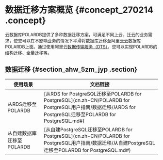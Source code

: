 # 数据迁移方案概览 {#concept_270214 .concept}

云数据库POLARDB提供了多种数据迁移方案，可满足不同上云、迁云的业务需求，使您可以在不影响业务的情况下平滑将数据库迁移至阿里云云数据库POLARDB上面。通过使用阿里云[数据传输服务（DTS）](https://help.aliyun.com/document_detail/26592.html)，您可以实现POLARDB的结构迁移、全量迁移等。

## 数据迁移 {#section_ahw_5zm_jyp .section}

|使用场景|文档链接|
|----|----|
|从RDS迁移至POLARDB|[从RDS for PostgreSQL迁移至POLARDB for PostgreSQL](cn.zh-CN/POLARDB for PostgreSQL用户指南/数据迁移/从RDS for PostgreSQL迁移至POLARDB for PostgreSQL.md#)|
|从自建数据库迁移至POLARDB|[从自建PostgreSQL迁移至POLARDB for PostgreSQL](cn.zh-CN/POLARDB for PostgreSQL用户指南/数据迁移/从自建PostgreSQL迁移至POLARDB for PostgreSQL.md#)|

